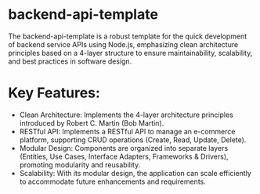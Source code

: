 # backend-api-template
The backend-api-template is a robust template for the quick development of backend service APIs using Node.js, emphasizing clean architecture principles based on a 4-layer structure to ensure maintainability, scalability, and best practices in software design.


# Key Features:
* Clean Architecture: Implements the 4-layer architecture principles introduced by Robert C. Martin (Bob Martin).
* RESTful API: Implements a RESTful API to manage an e-commerce platform, supporting CRUD operations (Create, Read, Update, Delete).
* Modular Design: Components are organized into separate layers (Entities, Use Cases, Interface Adapters, Frameworks & Drivers), promoting modularity and reusability.
* Scalability: With its modular design, the application can scale efficiently to accommodate future enhancements and requirements.

